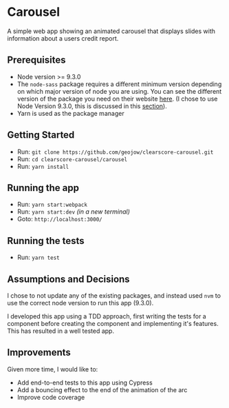 # Carousel

A simple web app showing an animated carousel that displays slides with information about a users credit report.

## Prerequisites

- Node version >= 9.3.0
- The `node-sass` package requires a different minimum version depending on which major version of node you are using. You can see the different version of the package you need on their website [here](https://github.com/sass/node-sass). (I chose to use Node Version 9.3.0, this is discussed in this [section](#assumptions-and-descisions)).
- Yarn is used as the package manager

## Getting Started

- Run: `git clone https://github.com/geojow/clearscore-carousel.git`
- Run: `cd clearscore-carousel/carousel`
- Run: `yarn install`

## Running the app

- Run: `yarn start:webpack`
- Run: `yarn start:dev` _(in a new terminal)_
- Goto: `http://localhost:3000/`

## Running the tests

- Run: `yarn test`

## Assumptions and Decisions

I chose to not update any of the existing packages, and instead used `nvm` to use the correct node version to run this app (9.3.0).

I developed this app using a TDD approach, first writing the tests for a component before creating the component and implementing it's features. This has resulted in a well tested app.

## Improvements

Given more time, I would like to:

- Add end-to-end tests to this app using Cypress
- Add a bouncing effect to the end of the animation of the arc
- Improve code coverage
